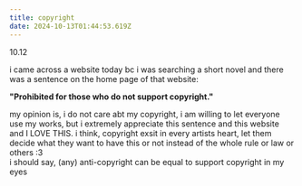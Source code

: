 ```yaml
---
title: copyright
date: 2024-10-13T01:44:53.619Z
---
```






10.12  

i came across a website today bc i was searching a short novel and there was a sentence on the home page of that website:  

**"Prohibited for those who do not support copyright."**   
  

my opinion is, i do not care abt my copyright, i am willing to let everyone use my works, but i extremely appreciate this sentence and this website and I LOVE THIS.
i think, copyright exsit in every artists heart, let them decide what they want to have this or not instead of the whole rule or law or others :3  
i should say, (any) anti-copyright can be equal to support copyright in my eyes